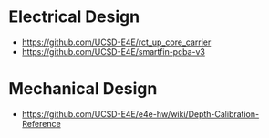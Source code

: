 # Electrical Design
- https://github.com/UCSD-E4E/rct_up_core_carrier
- https://github.com/UCSD-E4E/smartfin-pcba-v3

# Mechanical Design
- https://github.com/UCSD-E4E/e4e-hw/wiki/Depth-Calibration-Reference
